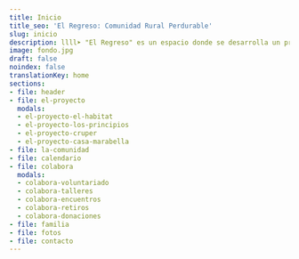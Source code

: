 ```yaml
---
title: Inicio
title_seo: 'El Regreso: Comunidad Rural Perdurable'
slug: inicio
description: llll➤ "El Regreso" es un espacio donde se desarrolla un proyecto de permacultura ✅ guiado por una comunidad de personitas entregadas a su crecimiento.
image: fondo.jpg
draft: false
noindex: false
translationKey: home
sections:
- file: header
- file: el-proyecto
  modals:
  - el-proyecto-el-habitat
  - el-proyecto-los-principios
  - el-proyecto-cruper
  - el-proyecto-casa-marabella
- file: la-comunidad
- file: calendario
- file: colabora
  modals:
  - colabora-voluntariado
  - colabora-talleres
  - colabora-encuentros
  - colabora-retiros
  - colabora-donaciones
- file: familia
- file: fotos
- file: contacto
---
```

